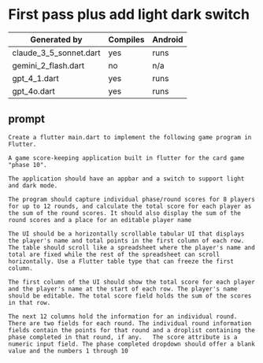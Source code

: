 # First pass plus add light dark switch

 | Generated by           | Compiles | Android |
 | ---------------------- | -------- | ------- |
 | claude_3_5_sonnet.dart | yes      | runs    |
 | gemini_2_flash.dart    | no       | n/a     |
 | gpt_4_1.dart           | yes      | runs    |
 | gpt_4o.dart            | yes      | runs    |

## prompt

```text
Create a flutter main.dart to implement the following game program in Flutter.

A game score-keeping application built in flutter for the card game "phase 10".

The application should have an appbar and a switch to support light and dark mode.

The program should capture individual phase/round scores for 8 players for up to 12 rounds, and calculate the total score for each player as the sum of the round scores. It should also display the sum of the round scores and a place for an editable player name

The UI should be a horizontally scrollable tabular UI that displays the player's name and total points in the first column of each row.   The table should scroll like a spreadsheet where the player's name and total are fixed while the rest of the spreadsheet can scroll horizontally. Use a Flutter table type that can freeze the first column.

The first column of the UI should show the total score for each player and the player's name at the start of each row. The player's name should be editable. The total score field holds the sum of the scores in that row.

The next 12 columns hold the information for an individual round. There are two fields for each round. The individual round information fields contain the points for that round and a droplist containing the phase completed in that round, if any.   The score attribute is a numeric input field. The phase completed dropdown should offer a blank value and the numbers 1 through 10
```